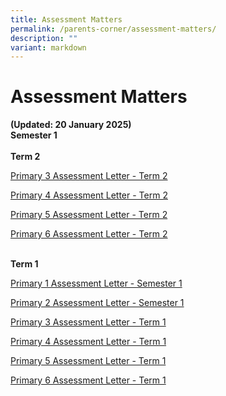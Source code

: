 ```yaml
---
title: Assessment Matters
permalink: /parents-corner/assessment-matters/
description: ""
variant: markdown
---
```

# Assessment Matters 
<b>(Updated: 20 January 2025)</b>
<br>**Semester 1**<br>
<br>**Term 2**<br>

[Primary 3 Assessment Letter - Term 2](/files/Parents%20Corner/2025_P3_Term_2_Assessment_Letter.pdf)

[Primary 4 Assessment Letter - Term 2](/files/Parents%20Corner/2025_P4_Term_2_Assessment_Letter.pdf)

[Primary 5 Assessment Letter - Term 2](/files/Parents%20Corner/2025_P5_Term_2_Assessment_Letter.pdf)

[Primary 6 Assessment Letter - Term 2](/files/Parents%20Corner/2025_P6_Term_2_Assessment_Letter.pdf)

<br>**Term 1**<br>

[Primary 1 Assessment Letter - Semester 1](/files/Assessment/2025_P1_Semester_1_Assessment_Letter.pdf)

[Primary 2 Assessment Letter - Semester 1](/files/Assessment/2025_P2_Semester_1_Assessment_Letter.pdf)

[Primary 3 Assessment Letter - Term 1](/files/Assessment/2025_P3_Term_1_Assessment_Letter.pdf)

[Primary 4 Assessment Letter - Term 1](/files/Assessment/2025_P4_Term_1_Assessment_Letter.pdf)

[Primary 5 Assessment Letter - Term 1](/files/Assessment/2025_P5_Term_1_Assessment_Letter.pdf)

[Primary 6 Assessment Letter - Term 1](/files/Assessment/2025_P6_Term_1_Assessment_Letter.pdf)